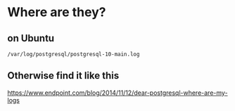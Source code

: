 # Where are they?

## on Ubuntu
`/var/log/postgresql/postgresql-10-main.log`

## Otherwise find it like this
https://www.endpoint.com/blog/2014/11/12/dear-postgresql-where-are-my-logs